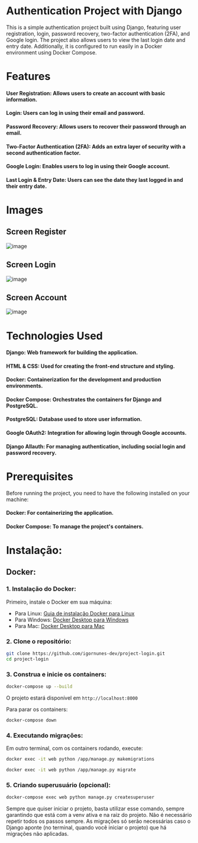 # Authentication Project with Django
This is a simple authentication project built using Django, featuring user registration, login, password recovery, two-factor authentication (2FA), and Google login. The project also allows users to view the last login date and entry date. Additionally, it is configured to run easily in a Docker environment using Docker Compose.

# Features
#### User Registration: Allows users to create an account with basic information.
#### Login: Users can log in using their email and password.
#### Password Recovery: Allows users to recover their password through an email.
#### Two-Factor Authentication (2FA): Adds an extra layer of security with a second authentication factor.
#### Google Login: Enables users to log in using their Google account.
#### Last Login & Entry Date: Users can see the date they last logged in and their entry date.
# Images
## Screen Register
![image](https://github.com/user-attachments/assets/10124f25-d9f2-426f-9fc5-66444fec32ff)
## Screen Login
![image](https://github.com/user-attachments/assets/755a14c3-a1b3-4be2-9645-fd618ef10a92)
## Screen Account
![image](https://github.com/user-attachments/assets/9f7e5976-3410-4243-ae14-a8581d6a66fb)
# Technologies Used
#### Django: Web framework for building the application.
#### HTML & CSS: Used for creating the front-end structure and styling.
#### Docker: Containerization for the development and production environments.
#### Docker Compose: Orchestrates the containers for Django and PostgreSQL.
#### PostgreSQL: Database used to store user information.
#### Google OAuth2: Integration for allowing login through Google accounts.
#### Django Allauth: For managing authentication, including social login and password recovery.
# Prerequisites
Before running the project, you need to have the following installed on your machine:

#### Docker: For containerizing the application.
#### Docker Compose: To manage the project's containers.

# Instalação:

## Docker:

### 1. Instalação do Docker:

Primeiro, instale o Docker em sua máquina:
- Para Linux: [Guia de instalação Docker para Linux](https://docs.docker.com/engine/install/ubuntu/)
- Para Windows: [Docker Desktop para Windows](https://docs.docker.com/desktop/install/windows-install/)
- Para Mac: [Docker Desktop para Mac](https://docs.docker.com/desktop/install/mac-install/)

### 2. Clone o repositório:

```bash
git clone https://github.com/igornunes-dev/project-login.git
cd project-login
```

### 3. Construa e inicie os containers:

```bash
docker-compose up --build
```

O projeto estará disponível em `http://localhost:8000`

Para parar os containers:
```bash
docker-compose down
```

### 4. Executando migrações:

Em outro terminal, com os containers rodando, execute:
```bash
docker exec -it web python /app/manage.py makemigrations

docker exec -it web python /app/manage.py migrate
```

### 5. Criando superusuário (opcional):

```bash
docker-compose exec web python manage.py createsuperuser
```

Sempre que quiser iniciar o projeto, basta utilizar esse comando, sempre garantindo que está com a venv ativa e na raiz do projeto. Não é necessário repetir todos os passos sempre. As migrações só serão necessárias caso o Django aponte (no terminal, quando você iniciar o projeto) que há migrações não aplicadas.
